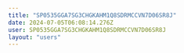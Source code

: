```yaml
---
title: "SP0535GGA7SG3CHGKAHM1Q8SDRMCCVN7D06SR8J"
date: 2024-07-05T06:08:14.276Z
user: SP0535GGA7SG3CHGKAHM1Q8SDRMCCVN7D06SR8J
layout: "users"
---
```

    